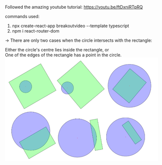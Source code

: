 Followed the amazing youtube tutorial:
https://youtu.be/ftDxniRTpRQ

commands used:

1. npx create-react-app breakoutvideo --template typescript
2. npm i react-router-dom

-> There are only two cases when the circle intersects with the rectangle:

Either the circle's centre lies inside the rectangle, or
<br>
One of the edges of the rectangle has a point in the circle.
<br>
<img src="circle-rect.png">
